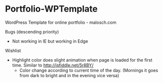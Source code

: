 # Portfolio-WPTemplate
WordPress Template for online portfolio - malosch.com

Bugs (descending priority)
- Not working in IE but working in Edge

Wishlist
- Highlight color does slight animation when page is loaded for the first time. Similar to http://jsfiddle.net/5r8BY/
	- Color change according to current time of the day. (Mornings it goes from dark to bright and in the evening vice versa)